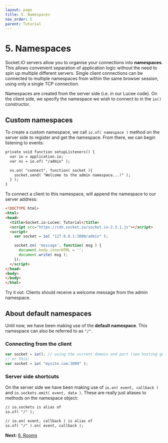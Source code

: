 ```yaml
---
layout: page
title: 5. Namespaces
nav_order: 5
parent: Tutorial
---
```


# 5. Namespaces

Socket.IO servers allow you to organise your connections into **namespaces**. This allows convenient separation of application logic without the need to spin up multiple different servers. Single client connections can be connected to multiple namespaces from within the same browser session, using only a single TCP connection.

Namespaces are created from the server side (i.e. in our Lucee code). On the client side, we specify the namespace we wish to connect to in the `io()` constructor.

## Custom namespaces

To create a custom namespace, we call `io.of( namespace )` method on the server side to register and get the namespace. From there, we can begin listening to events:

```cfc
private void function setupListeners() {
  var io = application.io;
  var ns = io.of( "/admin" );

  ns.on( "connect", function( socket ){
    socket.send( "Welcome to the admin namespace...!" );
  } );
}
```

To connect a client to this namespace, will append the namespace to our server address:

```html
<!DOCTYPE html>
<html>
<head>
  <title>Socket.io-Lucee: Tutorial</title>
  <script src="https://cdn.socket.io/socket.io-2.3.1.js"></script>
  <script>
    var socket = io( "127.0.0.1:3000/admin" );

    socket.on( 'message', function( msg ) {
      document.body.innerHTML = '';
      document.write( msg );
    });
  </script>
</head>
<body>
</body>
</html>
```

Try it out. Clients should receive a welcome message from the admin namespace.

## About default namespaces

Until now, we have been making use of the **default namespace**. This namespace can also be referred to as `"/"`.

### Connecting from the client

```js
var socket = io(); // using the current domain and port (see hosting guide)
// or this:
var socket = io( "mysite.com:3000" );
```

### Server side shortcuts

On the server side we have been making use of `io.on( event, callback )` and `io.sockets.emit( event, data )`. These are really just aliases to methods on the namespace object:

```cfc
// io.sockets is alias of
io.of( "/" );

// io.on( event, callback ) is alias of
io.of( "/" ).on( event, callback );
```

**Next:** [6. Rooms](6-rooms.html)